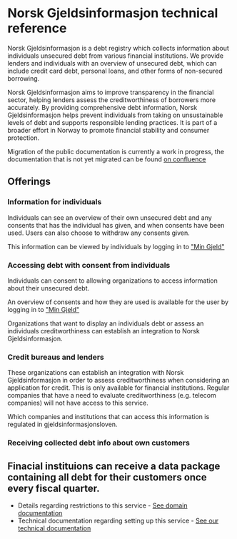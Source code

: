 # Norsk Gjeldsinformasjon technical reference

Norsk Gjeldsinformasjon is a debt registry which collects information about individuals unsecured debt from various financial institutions. We provide lenders and individuals with an overview of unsecured debt, which can include credit card debt, personal loans, and other forms of non-secured borrowing.

Norsk Gjeldsinformasjon aims to improve transparency in the financial sector, helping lenders assess the creditworthiness of borrowers more accurately. By providing comprehensive debt information, Norsk Gjeldsinformasjon helps prevent individuals from taking on unsustainable levels of debt and supports responsible lending practices. It is part of a broader effort in Norway to promote financial stability and consumer protection.

Migration of the public documentation is currently a work in progress,
the documentation that is not yet migrated can be found
[on confluence](https://norskgjeld.atlassian.net/wiki/spaces/GJEL/overview)


## Offerings

### Information for individuals

Individuals can see an overview of their own unsecured debt and any consents that has the individual has given, and when consents have been used. Users can also choose to withdraw any consents given.

This information can be viewed by individuals by logging in to ["Min Gjeld"](https://www.norskgjeld.no/)


### Accessing debt with consent from individuals

Individuals can consent to allowing organizations to access information about their unsecured debt.

An overview of consents and how they are used is available for the user by logging in to ["Min Gjeld"](https://www.norskgjeld.no/)

Organizations that want to display an individuals debt or assess an individuals creditworthiness can establish an integration to Norsk Gjeldsinformasjon.


### Credit bureaus and lenders

These organizations can establish an integration with Norsk Gjeldsinformasjon in order to assess creditworthiness when considering an application for credit. This is only available for financial institutions. Regular companies that have a need to evaluate creditworthiness (e.g. telecom companies) will not have access to this service.

Which companies and institutions that can access this information is regulated in gjeldsinformasjonsloven.


### Receiving collected debt info about own customers

Finacial instituions can receive a data package containing all debt for their customers once every fiscal quarter.
- 
* Details regarding restrictions to this service - [See domain documentation](https://norskgjeld.atlassian.net/wiki/spaces/GJEL/pages/492273665/API+Data+Packaging+-+collecting+debt+information+about+your+customers)
* Technical documentation regarding setting up this service - [See our technical documentation](https://norsk-gjeldsinformasjon.github.io/api-docs/howto/recieve_quarterly_debt-reports/)
